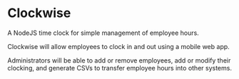 # Clockwise
A NodeJS time clock for simple management of employee hours.

Clockwise will allow employees to clock in and out using a mobile web app.

Administrators will be able to add or remove employees, add or modify their clocking, and generate CSVs to transfer employee hours into other systems.
